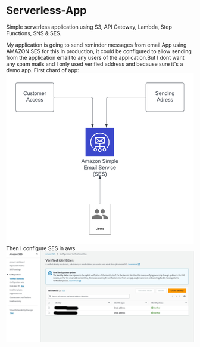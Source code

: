 # Serverless-App
Simple serverless application using S3, API Gateway, Lambda, Step Functions, SNS &amp; SES.

My application is going to send reminder messages from email.App using AMAZON SES for this.In production, it could be configured to allow sending from the application email to any users of the application.But I dont want any spam mails and I only used verified address and because sure it's a demo app.
First chard of app:
![chard1](_docs/assets/Serverless%20APP%20CHARD.png)
<br>
Then I configure SES in aws
![SES](_docs/assets/ses.jpg)
